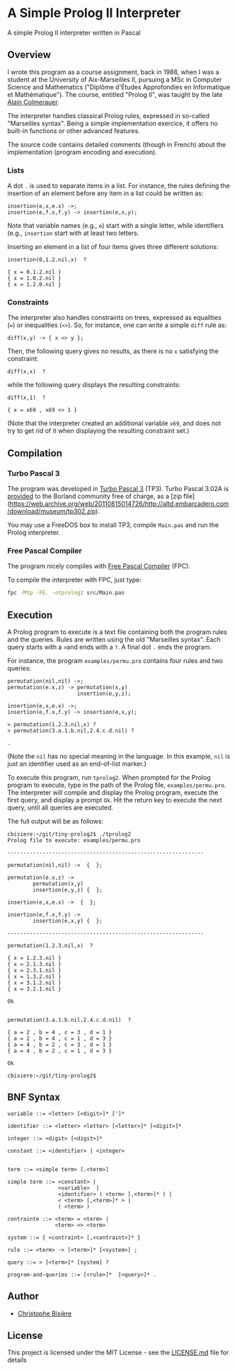 # A Simple Prolog II Interpreter 
A simple Prolog II interpreter written in Pascal

## Overview
I wrote this program as a course assignment, back in 1988, when I was a student at the University of Aix-Marseilles II, pursuing a MSc in Computer Science and Mathematics ("Diplôme d'Études Approfondies en Informatique et Mathématique"). The course, entitled "Prolog II", was taught by the late [Alain Colmerauer](https://en.wikipedia.org/wiki/Alain_Colmerauer).

The interpreter handles classical Prolog rules, expressed in so-called "Marseilles syntax". Being a simple implementation exercice, it offers no built-in functions or other advanced features.

The source code contains detailed comments (though in French) about the implementation (program encoding and execution).

### Lists
A dot `.` is used to separate items in a list. For instance, the rules defining the insertion of an element before any item in a list could be written as:

```
insertion(e,x,e.x) ->;
insertion(e,f.x,f.y) -> insertion(e,x,y);
```

Note that variable names (e.g., `e`) start with a single letter, while identifiers (e.g., `insertion` start with at least two letters.

Inserting an element in a list of four items gives three different solutions:

```
insertion(0,1.2.nil,x)  ?

{ x = 0.1.2.nil }
{ x = 1.0.2.nil }
{ x = 1.2.0.nil }
```

### Constraints

The interpreter also handles constraints on trees, expressed as equalities (`=`) or inequalities (`<>`). So, for instance, one can write a simple `diff` rule as:

```
diff(x,y) -> { x <> y };
```

Then, the following query gives no results, as there is no `x` satisfying the constraint:

```
diff(x,x)  ?
```

while the following query displays the resulting constraints:  

```
diff(x,1)  ?

{ x = x69 , x69 <> 1 }
```
(Note that the interpreter created an additional variable `x69`, and does not try to get rid of it when displaying the resulting constraint set.)

## Compilation

### Turbo Pascal 3

The program was developed in [Turbo Pascal 3](https://en.wikipedia.org/wiki/Turbo_Pascal#Version_3) (TP3). Turbo Pascal 3.02A is [provided](https://web.archive.org/web/20101124092418/http://edn.embarcadero.com/article/20792) to the Borland community free of charge, as a [zip file] (https://web.archive.org/web/20110815014726/http://altd.embarcadero.com/download/museum/tp302.zip). 

You may use a FreeDOS box to install TP3, compile `Main.pas` and run the Prolog interpreter.

### Free Pascal Compiler

The program nicely compiles with [Free Pascal Compiler](https://en.wikipedia.org/wiki/Free_Pascal) (FPC). 

To compile the interpreter with FPC, just type:

```bash
fpc -Mtp -FE. -otprolog2 src/Main.pas
```
## Execution

A Prolog program to execute is a text file containing both the program rules and the queries. Rules are written using the old "Marseilles syntax". Each query starts with a `>`and ends with a `?`. A final dot `.` ends the program.

For instance, the program `examples/permu.pro` contains four rules and two queries:  

```
permutation(nil,nil) ->;
permutation(e.x,z) -> permutation(x,y)
                      insertion(e,y,z);

insertion(e,x,e.x) ->;
insertion(e,f.x,f.y) -> insertion(e,x,y);

> permutation(1.2.3.nil,x) ?
> permutation(3.a.1.b.nil,2.4.c.d.nil) ?

.
```
(Note the `nil` has no special meaning in the language. In this example, `nil` is just an identifier used as an end-of-list marker.)

To execute this program, run `tprolog2`. When prompted for the Prolog program to execute, type in the path of the Prolog file, `examples/permu.pro`. The interpreter will compile and display the Prolog program, execute the first query, and display a prompt `Ok`. Hit the return key to execute the next query, until all queries are executed.

The full output will be as follows:

```
cbisiere:~/git/tiny-prolog2$ ./tprolog2
Prolog file to execute: examples/permu.pro

--------------------------------------------------------------

permutation(nil,nil) ->  {  };

permutation(e.x,z) ->
        permutation(x,y)
        insertion(e,y,z) {  };

insertion(e,x,e.x) ->  {  };

insertion(e,f.x,f.y) ->
        insertion(e,x,y) {  };

--------------------------------------------------------------

permutation(1.2.3.nil,x)  ?

{ x = 1.2.3.nil }
{ x = 2.1.3.nil }
{ x = 2.3.1.nil }
{ x = 1.3.2.nil }
{ x = 3.1.2.nil }
{ x = 3.2.1.nil }

Ok


permutation(3.a.1.b.nil,2.4.c.d.nil)  ?

{ a = 2 , b = 4 , c = 3 , d = 1 }
{ a = 2 , b = 4 , c = 1 , d = 3 }
{ a = 4 , b = 2 , c = 3 , d = 1 }
{ a = 4 , b = 2 , c = 1 , d = 3 }

Ok

cbisiere:~/git/tiny-prolog2$
```


## BNF Syntax

```
variable ::= <letter> [<digit>]* [']*

identifier ::= <letter> <letter> [<letter>]* [<digit>]*

integer ::= <digit> [<digit>]*                            

constant ::= <identifier> | <integer>                    


term ::= <simple term> [.<term>]                          

simple term ::= <constant> |                               
                <variable>  |                               
                <identifier> ( <term> [,<term>]* ) |  
                < <term> [,<term>]* > |                   
                ( <term> )                                 

contrainte ::= <term> = <term> |                           
               <term> <> <term>                            

system ::= { <contraint> [,<contraint>]* }                         

rule ::= <term> -> [<term>]* [<system>] ;                

query ::= > [<term>]* [system] ?                                

program-and-queries ::= [<rule>]*  [<query>]* .  

```

## Author

* [Christophe Bisière](https://github.com/cbisiere)

## License

This project is licensed under the MIT License - see the [LICENSE.md](LICENSE.md) file for details


